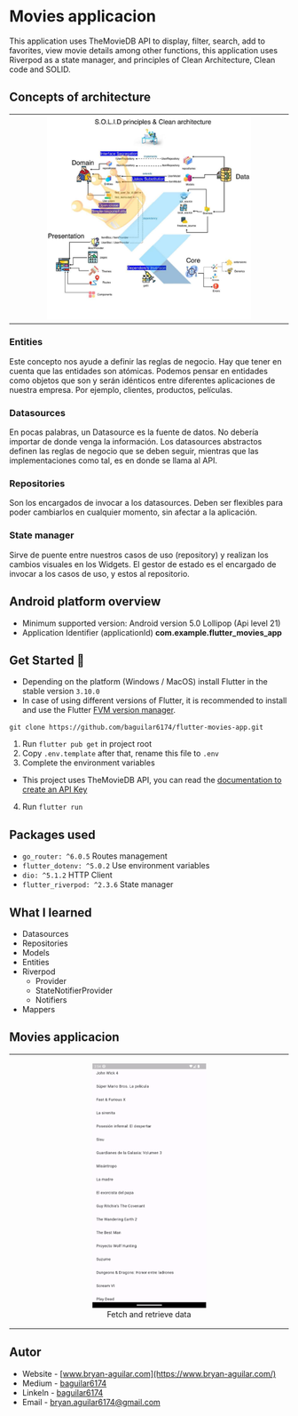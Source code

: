 # Movies applicacion

This application uses TheMovieDB API to display, filter, search, add to favorites, view movie details among other functions, this application uses Riverpod as a state manager, and principles of Clean Architecture, Clean code and SOLID.

## Concepts of architecture

<table>
  <tr>
    <td align="center" valign="center"><img src="./media/clean_architecture.jpg" width="75%"></td>
  </tr>
 </table>

### Entities
Este concepto nos ayude a definir las reglas de negocio. Hay que tener en cuenta que las entidades son atómicas. Podemos pensar en entidades como objetos que son y serán idénticos entre diferentes aplicaciones de nuestra empresa. Por ejemplo, clientes, productos, películas.

### Datasources
En pocas palabras, un Datasource es la fuente de datos. No debería importar de donde venga la información. Los datasources abstractos definen las reglas de negocio que se deben seguir, mientras que las implementaciones como tal, es en donde se llama al API.

### Repositories
Son los encargados de invocar a los datasources. Deben ser flexibles para poder cambiarlos en cualquier momento, sin afectar a la aplicación.

### State manager
Sirve de puente entre nuestros casos de uso (repository) y realizan los cambios visuales en los Widgets. El gestor de estado es el encargado de invocar a los casos de uso, y estos al repositorio.

## Android platform overview

- Minimum supported version: Android version 5.0 Lollipop (Api level 21)
- Application Identifier (applicationId) **com.example.flutter_movies_app**

## Get Started 🚀

- Depending on the platform (Windows / MacOS) install Flutter in the stable version `3.10.0`
- In case of using different versions of Flutter, it is recommended to install and use the Flutter [FVM version manager](https://fvm.app/).

```
git clone https://github.com/baguilar6174/flutter-movies-app.git
```

1. Run `flutter pub get` in project root
2. Copy `.env.template` after that, rename this file to `.env`
3. Complete the environment variables
  - This project uses TheMovieDB API, you can read the [documentation to create an API Key](https://developer.themoviedb.org/docs/getting-started)
4. Run `flutter run`

## Packages used

* `go_router: ^6.0.5` Routes management
* `flutter_dotenv: ^5.0.2` Use environment variables
* `dio: ^5.1.2` HTTP Client
* `flutter_riverpod: ^2.3.6` State manager

## What I learned

- Datasources
- Repositories
- Models
- Entities
- Riverpod
  - Provider
  - StateNotifierProvider
  - Notifiers
- Mappers

## Movies applicacion

<table>
  <tbody>
    <tr>
      <td align="center" valign="center">
        <figure>
          <img src="./media/1.png" alt="Initial" width="50%">
          <figcaption>Fetch and retrieve data</figcaption>
        </figure>
      </td>
    </tr>
  </tbody>
</table>

## Autor

- Website - [www.bryan-aguilar.com](https://www.bryan-aguilar.com/)
- Medium - [baguilar6174](https://baguilar6174.medium.com/)
- LinkeIn - [baguilar6174](https://www.linkedin.com/in/baguilar6174)
- Email - [bryan.aguilar6174@gmail.com](mailto:bryan.aguilar6174@gmail.com)